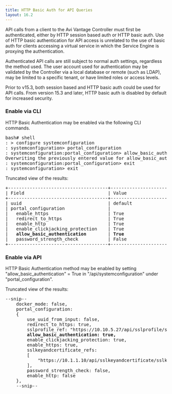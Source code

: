 ```yaml
---
title: HTTP Basic Auth for API Queries
layout: 16.2
---
```

API calls from a client to the Avi Vantage Controller must first be authenticated, either by HTTP session based auth or HTTP basic auth. Use of HTTP basic authentication for API access is unrelated to the use of basic auth for clients accessing a virtual service in which the Service Engine is proxying the authentication.

Authenticated API calls are still subject to normal auth settings, regardless the method used. The user account used for authentication may be validated by the Controller via a local database or remote (such as LDAP), may be limited to a specific tenant, or have limited roles or access levels.

Prior to v15.3, both session based and HTTP basic auth could be used for API calls. From version 15.3 and later, HTTP basic auth is disabled by default for increased security.

### Enable via CLI

HTTP Basic Authentication may be enabled via the following CLI commands.

<pre>bash# shell
: &gt; configure systemconfiguration
: systemconfiguration&gt; portal_configuration
: systemconfiguration:portal_configuration&gt; allow_basic_authentication
Overwriting the previously entered value for allow_basic_authentication
: systemconfiguration:portal_configuration&gt; exit
: systemconfiguration&gt; exit
</pre> 

Truncated view of the results:

<pre>+-------------------------------------+----------------------------------+
| Field                               | Value                            |
+-------------------------------------+----------------------------------+
| uuid                                | default                          |
| portal_configuration                |                                  |
|   enable_https                      | True                             |
|   redirect_to_https                 | True                             |
|   enable_http                       | True                             |
|   enable_clickjacking_protection    | True                             |
|   <b>allow_basic_authentication</b>        | <b>True</b>                             |
|   password_strength_check           | False                            |
+-------------------------------------+----------------------------------+
</pre> 

### Enable via API

HTTP Basic Authentication method may be enabled by setting "allow_basic_authentication" = True in "/api/systemconfiguration" under "portal_configuration".

Truncated view of the results:

<pre>--snip--
    docker_mode: false,
    portal_configuration: 
    {
        use_uuid_from_input: false,
        redirect_to_https: true,
        sslprofile_ref: "https://10.10.5.27/api/sslprofile/sslprofile-0-1",
        <b>allow_basic_authentication: true,</b>
        enable_clickjacking_protection: true,
        enable_https: true,
        sslkeyandcertificate_refs: 
        [
            "https://10.1.1.10/api/sslkeyandcertificate/sslkeyandcertificate-ae6c1033-859b"
        ],
        password_strength_check: false,
        enable_http: false
    },
    --snip--
</pre> 